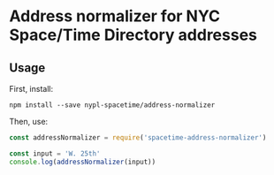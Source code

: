# Address normalizer for NYC Space/Time Directory addresses

## Usage

First, install:

    npm install --save nypl-spacetime/address-normalizer

Then, use:

```js
const addressNormalizer = require('spacetime-address-normalizer')

const input = 'W. 25th'
console.log(addressNormalizer(input))
```
